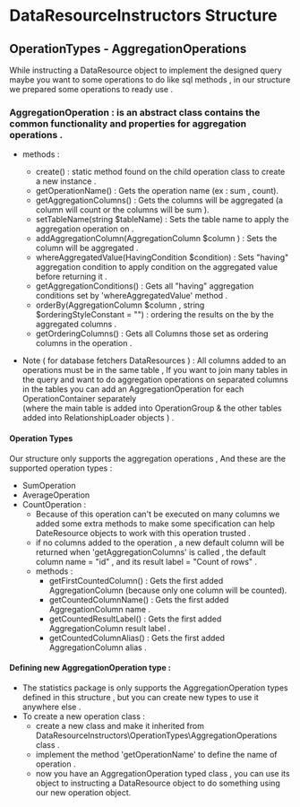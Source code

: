 # DataResourceInstructors Structure
## OperationTypes - AggregationOperations

While instructing a DataResource object to implement the designed query maybe you want to some operations to do like sql methods ,
in our structure we prepared some operations to ready use .

### AggregationOperation : is an abstract class contains the common functionality and properties for aggregation operations .

- methods :
  - create() : static method found on the child operation class to create a new instance .
  - getOperationName() : Gets the operation name (ex : sum , count).
  - getAggregationColumns() : Gets the columns will be aggregated (a column will count or the columns will be sum ).
  - setTableName(string $tableName) : Sets the table name to apply the aggregation operation on . 
  - addAggregationColumn(AggregationColumn $column ) : Sets the column will be aggregated .
  - whereAggregatedValue(HavingCondition $condition) : Sets "having" aggregation condition to apply condition on the aggregated value before returning it .
  - getAggregationConditions() : Gets all "having" aggregation conditions set by 'whereAggregatedValue' method .  
  - orderBy(AggregationColumn $column , string $orderingStyleConstant = "") : ordering the results on the by the aggregated columns .
  - getOrderingColumns() : Gets all Columns those set as ordering columns in the operation .
  
- Note ( for database fetchers DataResources ) : All columns added to an operations must be in the same table ,
If you want to join many tables in the query and want to do aggregation operations on separated columns in the tables
you can add an AggregationOperation for each OperationContainer separately   
(where the main table is added into OperationGroup & the other tables added into RelationshipLoader objects ) .

#### Operation Types
Our structure only supports the aggregation operations  , And these are the supported operation types :
- SumOperation
- AverageOperation
- CountOperation : 
  - Because of this operation can't be executed on many columns we added some extra methods to make some specification can help DateResource objects to work with this operation trusted .
  - if no columns added to the operation , a new default column will be returned when 'getAggregationColumns' is called ,
  the default column name = "id" , and its result label = "Count of rows" .
  - methods :
    - getFirstCountedColumn() : Gets the first added AggregationColumn (because only one column will be counted). 
    - getCountedColumnName() : Gets the first added AggregationColumn name .
    - getCountedResultLabel() : Gets the first added AggregationColumn result label .
    - getCountedColumnAlias() : Gets the first added AggregationColumn alias .

#### Defining new AggregationOperation type :
- The statistics package is only supports the AggregationOperation types defined in this structure ,
but you can create new types to use it anywhere else .
- To create a new operation class :
  - create a new class and make it inherited from DataResourceInstructors\OperationTypes\AggregationOperations class .
  - implement the method 'getOperationName' to define the name of operation .
  - now you have an AggregationOperation typed class ,
  you can use its object to instructing a DataResource object to do something using our new operation object.  
